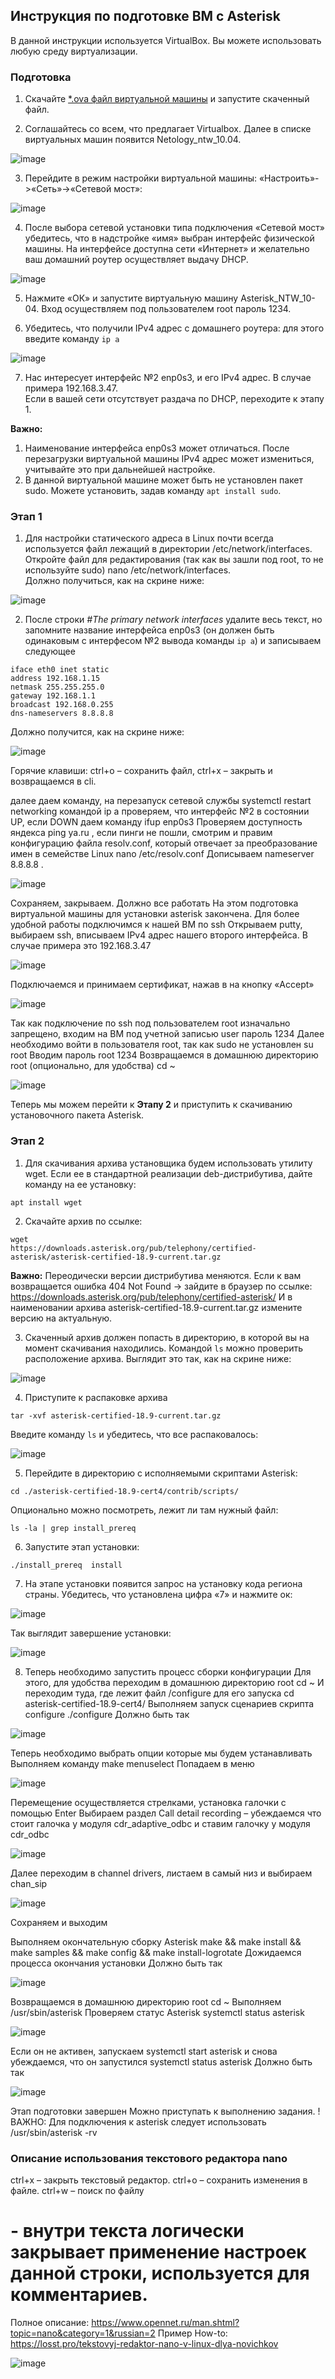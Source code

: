 ## Инструкция по подготовке ВМ c Asterisk

В данной инструкции используется VirtualBox. Вы можете использовать любую среду виртуализации. 

### Подготовка

1. Скачайте [*.ova файл виртуальной машины](https://drive.google.com/file/d/1OlnOyq5aNRaeo6ddrlvV-lWAIU4ht-k6/view) и запустите скаченный файл.

2. Соглашайтесь со всем, что предлагает Virtualbox. Далее в списке виртуальных машин появится Netology_ntw_10.04.

![image](https://user-images.githubusercontent.com/77622076/234555396-dd5928db-9e42-4792-93d8-200c21f5b589.png)

3. Перейдите в режим настройки виртуальной машины: «Настроить»->«Сеть»->«Сетевой мост»:

![image](https://user-images.githubusercontent.com/77622076/234555739-74079b7a-0bde-46ce-b259-9b66cf5cae96.png)

4. После выбора сетевой установки типа подключения «Сетевой мост» убедитесь, что в надстройке «имя» выбран интерфейс физической машины. На интерфейсе доступна сети «Интернет» и желательно ваш домашний роутер осуществляет выдачу DHCP. 

![image](https://user-images.githubusercontent.com/77622076/234558071-7cb1ac45-27a7-4f39-a09f-9d6b7cfb46f6.png)

5. Нажмите «ОК» и запустите виртуальную машину Asterisk_NTW_10-04. Вход осуществляем под пользователем root пароль 1234.

6. Убедитесь, что получили IPv4 адрес с домашнего роутера: для этого введите команду `ip a `

![image](https://user-images.githubusercontent.com/77622076/234559424-59cc6b85-74bd-4eb3-aad2-ed488fbd0c8f.png)

7. Нас интересует интерфейс №2 enp0s3, и его  IPv4 адрес. В случае примера 192.168.3.47.   
Если  в вашей сети отсутствует раздача по DHCP, переходите к этапу 1.

**Важно:**   
1. Наименование интерфейса enp0s3 может отличаться. После перезагрузки виртуальной машины IPv4 адрес может измениться, учитывайте это при дальнейшей настройке.
2. В данной виртуальной машине  может быть не установлен пакет sudo. Можете установить, задав команду `apt install sudo`.

### Этап 1

1. Для настройки статического адреса в Linux почти всегда используется файл лежащий в директории /etc/network/interfaces. Откройте файл для редактирования (так как вы зашли под root, то не используйте sudo) nano /etc/network/interfaces.   
Должно получиться, как на скрине ниже:

![image](https://user-images.githubusercontent.com/77622076/234563403-0b210376-f63d-4114-915b-ac2a608ae342.png)

2. После строки *#The primary network interfaces* удалите весь текст, но запомните название интерфейса enp0s3 (он должен быть одинаковым с интерфесом №2 вывода команды ` ip a `)  и записываем следующее  

```
iface eth0 inet static      
address 192.168.1.15      
netmask 255.255.255.0      
gateway 192.168.1.1        
broadcast 192.168.0.255        
dns-nameservers 8.8.8.8  
```

Должно получится, как на скрине ниже:

![image](https://user-images.githubusercontent.com/77622076/234614333-40097c1e-fef1-4836-b240-b62ed3f9e7d3.png)

Горячие клавиши:
ctrl+o – сохранить файл, 
ctrl+x – закрыть и возвращаемся в cli.

далее даем команду, на перезапуск сетевой службы
systemctl restart networking
командой ip a проверяем, что интерфейс №2 в состоянии UP, если DOWN даем команду ifup enp0s3
Проверяем доступность яндекса ping ya.ru , если пинги не пошли, смотрим и правим конфигурацию файла resolv.conf, который отвечает за преобразование имен в семействе Linux
nano /etc/resolv.conf 
Дописываем nameserver 8.8.8.8 .

![image](https://user-images.githubusercontent.com/77622076/234615587-c1968b44-0203-4d69-9f27-9ae910fb41a8.png)

Сохраняем, закрываем. Должно все работать
На этом подготовка виртуальной машины для установки asterisk закончена. 
Для более удобной работы подключимся к нашей ВМ по ssh 
Открываем putty, выбираем ssh, вписываем IPv4 адрес нашего второго интерфейса. В случае примера это 192.168.3.47

![image](https://user-images.githubusercontent.com/77622076/234615847-89ad58c3-c42e-465d-9968-09ce6801760c.png)

Подключаемся и принимаем сертификат, нажав в на кнопку «Accept»

![image](https://user-images.githubusercontent.com/77622076/234616265-7cd0ce3b-4858-427b-8d9a-b475fe2fc0d9.png)

Так как подключение по ssh под пользователем root изначально запрещено, входим на ВМ под учетной записью user пароль 1234
Далее необходимо войти в пользователя root, так как sudo не установлен 
su root
Вводим пароль root 1234
Возвращаемся в домашнюю директорию root (опционально, для удобства)
cd ~ 

![image](https://user-images.githubusercontent.com/77622076/234631945-51c1a0df-c16e-4b85-95dd-c3bf7df57e61.png)

Теперь мы можем перейти к **Этапу 2** и приступить к скачиванию установочного пакета Asterisk.

### Этап 2

1. Для скачивания архива установщика будем использовать утилиту wget. Если ее в стандартной реализации deb-дистрибутива, дайте команду на ее установку:

`apt install wget`

2. Скачайте архив по ссылке:

```
wget
https://downloads.asterisk.org/pub/telephony/certified-asterisk/asterisk-certified-18.9-current.tar.gz
```

**Важно:** Переодически версии дистрибутива меняются. Если к вам возвращается ошибка 404  Not Found -> зайдите в браузер по ссылке: https://downloads.asterisk.org/pub/telephony/certified-asterisk/
И в наименовании архива asterisk-certified-18.9-current.tar.gz измените версию на актуальную.

3. Скаченный архив должен попасть в директорию, в которой вы на момент скачивания находились. Командой `ls` можно проверить расположение архива.
Выглядит это так, как на скрине ниже:

![image](https://user-images.githubusercontent.com/77622076/234632423-2cdb9c3c-4c1a-417b-852c-9990499800b6.png)

4. Приступите к распаковке архива

`tar -xvf asterisk-certified-18.9-current.tar.gz`

Введите команду `ls` и убедитесь, что все распаковалось:

![image](https://user-images.githubusercontent.com/77622076/234632550-e56d8f3c-5d2f-4676-bc72-ca38799848bf.png)

5. Перейдите в директорию с исполняемыми скриптами Asterisk:

`cd ./asterisk-certified-18.9-cert4/contrib/scripts/`

Опционально можно посмотреть, лежит ли там нужный файл:

`ls -la | grep install_prereq`

6. Запустите этап установки:

`./install_prereq  install`

7. На этапе установки появится запрос на установку кода региона страны. Убедитесь, что установлена цифра «7» и нажмите ок:

![image](https://user-images.githubusercontent.com/77622076/234632688-51036c5a-d810-4d6c-8321-769652827a16.png)

Так выглядит завершение установки:

![image](https://user-images.githubusercontent.com/77622076/234632876-74dc29f2-6799-4c45-b7c2-f8bad5d35731.png)

8. Теперь необходимо запустить процесс сборки конфигурации
Для этого, для удобства переходим в домашнюю директорию root
cd ~
И переходим туда, где лежит файл /configure для его запуска
cd asterisk-certified-18.9-cert4/
Выполняем запуск сценариев скрипта configure
./configure
Должно быть так

![image](https://user-images.githubusercontent.com/77622076/234633108-df932254-0221-45f4-acf8-25f59c981560.png)

Теперь необходимо выбрать опции которые мы будем устанавливать
Выполняем команду 
make menuselect
Попадаем в меню

![image](https://user-images.githubusercontent.com/77622076/234633236-2b6053bc-73d9-46a3-be03-0e6c25d8a991.png)

Перемещение осуществляется стрелками, установка галочки с помощью Enter 
Выбираем раздел Call detail recording – убеждаемся что стоит галочка у модуля cdr_adaptive_odbc и ставим галочку у модуля cdr_odbc

![image](https://user-images.githubusercontent.com/77622076/234633332-6ab340a8-e630-4d6c-b037-53afe6224f42.png)

Далее переходим в channel drivers, листаем в самый низ и выбираем chan_sip

![image](https://user-images.githubusercontent.com/77622076/234633475-b5a05cc6-f8e6-4911-bdb4-3606fced6f41.png)

Сохраняем и выходим

Выполняем окончательную сборку Asterisk 
make && make install && make samples && make config && make install-logrotate
Дожидаемся процесса окончания установки
Должно быть так

![image](https://user-images.githubusercontent.com/77622076/234633643-91c13f39-a114-47a0-838f-2b7270aa26f8.png)

Возвращаемся в домашнюю директорию root cd ~
Выполняем /usr/sbin/asterisk
Проверяем статус Asterisk
systemctl status asterisk

![image](https://user-images.githubusercontent.com/77622076/234633787-988a6f34-7563-4ed4-b51f-74e2ec5a4d7f.png)

Если он не активен, запускаем
systemctl start asterisk
и снова убеждаемся, что он запустился
systemctl status asterisk
Должно быть так

![image](https://user-images.githubusercontent.com/77622076/234633919-b2f76f36-6757-4b22-a356-f9d5ddc61a5c.png)

Этап подготовки завершен
Можно приступать к выполнению задания.
!ВАЖНО: Для подключения к asterisk следует использовать 
/usr/sbin/asterisk -rv 

### Описание использования текстового редактора nano

ctrl+x – закрыть текстовый редактор.
ctrl+o – сохранить изменения в файле.
ctrl+w – поиск по файлу
# - внутри текста логически закрывает применение настроек данной строки, используется для комментариев.
Полное описание: https://www.opennet.ru/man.shtml?topic=nano&category=1&russian=2
Пример How-to: https://losst.pro/tekstovyj-redaktor-nano-v-linux-dlya-novichkov

![image](https://user-images.githubusercontent.com/77622076/234634257-716a7cb7-41a9-4fc0-b00a-de03d4e3880c.png)





